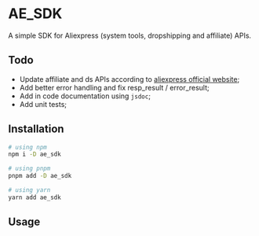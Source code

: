 # AE_SDK

A simple SDK for Aliexpress (system tools, dropshipping and affiliate) APIs.

## Todo

- Update affiliate and ds APIs according to [aliexpress official website](https://open.aliexpress.com/doc/api.htm#/api);
- Add better error handling and fix resp_result / error_result;
- Add in code documentation using `jsdoc`;
- Add unit tests;

## Installation

```sh
# using npm
npm i -D ae_sdk

# using pnpm
pnpm add -D ae_sdk

# using yarn
yarn add ae_sdk
```

## Usage
